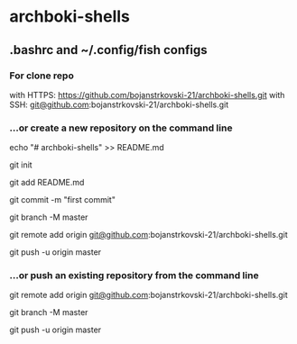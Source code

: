 # archboki-shells

## .bashrc and ~/.config/fish configs


### For clone repo
with HTTPS: https://github.com/bojanstrkovski-21/archboki-shells.git
with SSH: git@github.com:bojanstrkovski-21/archboki-shells.git


### …or create a new repository on the command line
echo "# archboki-shells" >> README.md

git init

git add README.md

git commit -m "first commit"

git branch -M master

git remote add origin git@github.com:bojanstrkovski-21/archboki-shells.git

git push -u origin master


### …or push an existing repository from the command line

git remote add origin git@github.com:bojanstrkovski-21/archboki-shells.git

git branch -M master

git push -u origin master

